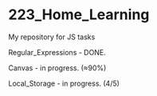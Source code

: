 # 223_Home_Learning
My repository for JS tasks

Regular_Expressions - DONE.

Canvas - in progress. (≈90%)

Local_Storage - in progress. (4/5)
